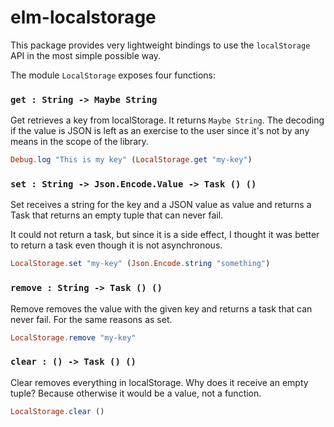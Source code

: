 # elm-localstorage

This package provides very lightweight bindings to use the `localStorage` API in the most simple possible way.

The module `LocalStorage` exposes four functions:

### `get : String -> Maybe String`

Get retrieves a key from localStorage. It returns `Maybe String`. The decoding if the value is JSON is left as an exercise to the user since it's not by any means in the scope of the library.

```elm
Debug.log "This is my key" (LocalStorage.get "my-key")
```

### `set : String -> Json.Encode.Value -> Task () ()`

Set receives a string for the key and a JSON value as value and returns a Task that returns an empty tuple that can never fail.

It could not return a task, but since it is a side effect, I thought it was better to return a task even though it is not asynchronous.

```elm
LocalStorage.set "my-key" (Json.Encode.string "something")
```

### `remove : String -> Task () ()`

Remove removes the value with the given key and returns a task that can never fail. For the same reasons as set.

```elm
LocalStorage.remove "my-key"
```

### `clear : () -> Task () ()`

Clear removes everything in localStorage. Why does it receive an empty tuple? Because otherwise it would be a value, not a function.

```elm
LocalStorage.clear ()
```
